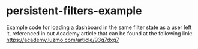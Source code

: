 # persistent-filters-example
Example code for loading a dashboard in the same filter state as a user left it, referenced in out Academy article that can be found at the following link: https://academy.luzmo.com/article/93q7dxg7
